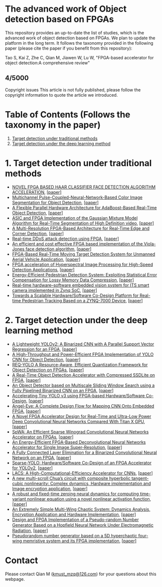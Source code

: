 # The advanced work of Object detection based on FPGAs

This repository provides an up-to-date the list of studies, which is the advanced work of object detection based on FPGAs. We plan to update the platform in the long term. It follows the taxonomy provided in the following paper (please cite the paper if you benefit from this repository):

Tao S, Kai Z, Zhe C, Qian M, Jiawen W, Lu W, "FPGA-based accelerator for object detection:A comprehensive review"

## 4/5000 
Copyright issues
This article is not fully published, please follow the copyright information to quote the article we introduced.

# Table of Contents (Follows the taxonomy in the paper)

1. [Target detection under traditional methods](#1-target-detection-under-traditional-methods)
2. [Target detection under the deep learning method](#2-target-detection-under-the-deep-learning-method)

# 1. Target detection under traditional methods

- [NOVEL FPGA BASED HAAR CLASSIFIER FACE DETECTION ALGORITHM ACCELERATION](https://github.com/vivian13maker/FPGA-based-accelerator-for-object-detection-A-comprehensive-review/blob/main/NOVEL%20FPGA%20BASED%20HAAR%20CLASSIFIER%20FACE%20DETECTION%20ALGORITHM%20ACCELERATION.md#novel-fpga-based-haar-classifier-face-detection-algorithm-acceleration), [[paper]](https://www.researchgate.net/profile/Shih-Lien-Lu/publication/4375375_Novel_FPGA_based_Haar_classifier_face_detection_algorithm_acceleration/links/0fcfd50933e992036b000000/Novel-FPGA-based-Haar-classifier-face-detection-algorithm-acceleration.pdf?origin=publication_detail)
- [Multichannel Pulse-Coupled-Neural-Network-Based Color Image Segmentation for Object Detection](https://github.com/vivian13maker/FPGA-based-accelerator-for-object-detection-A-comprehensive-review/blob/main/Multichannel%20Pulse-Coupled-Neural-Network-Based%20Color%20Image%20Segmentation%20for%20Object%20Detection.md#multichannel-pulse-coupled-neural-network-based-color-image-segmentation-for-object-detection), [[paper]](https://ieeexplore.ieee.org/stamp/stamp.jsp?tp=&arnumber=5991960)
- [A Flexible Parallel Hardware Architecture for AdaBoost-Based Real-Time Object Detection](https://github.com/vivian13maker/FPGA-based-accelerator-for-object-detection-A-comprehensive-review/blob/main/A%20Flexible%20Parallel%20Hardware%20Architecture%20for%20AdaBoost-Based%20Real-Time%20Object%20Detection.md#a-flexible-parallel-hardware-architecture-for-adaboost-based-real-time-object-detection), [[paper]](http://islab.soe.uoguelph.ca/sareibi/TEACHING_dr/ENG6530_RCS_html_dr/outline_W2017/docs/PAPER_REVIEW_dr/2014_dr/GRAD_dr/FPGA_Object_Detection.pdf)
- [ASIC and FPGA Implementation of the Gaussian Mixture Model Algorithm for Real-Time Segmentation of High Definition video](https://github.com/vivian13maker/FPGA-based-accelerator-for-object-detection-A-comprehensive-review/blob/main/ASIC%20and%20FPGA%20Implementation%20of%20the%20Gaussian%20Mixture%20Model%20Algorithm%20for%20Real-Time%20Segmentation%20of%20High%20Definition%20video.md#asic-and-fpga-implementation-of-the-gaussian-mixture-model-algorithm-for-real-time-segmentation-of-high-definition-video), [[paper]](https://ieeexplore.ieee.org/stamp/stamp.jsp?tp=&arnumber=6481463)
- [A Multi-Resolution FPGA-Based Architecture for Real-Time Edge and Corner Detection](https://github.com/vivian13maker/FPGA-based-accelerator-for-object-detection-A-comprehensive-review/blob/main/A%20Multi-Resolution%20FPGA-Based%20Architecture%20for%20Real-Time%20Edge%20and%20Corner%20Detection.md#a-multi-resolution-fpga-based-architecture-for-real-time-edge-and-corner-detection), [[paper]](https://ieeexplore.ieee.org/stamp/stamp.jsp?tp=&arnumber=6532283&tag=1)
- [Real-time DDoS attack detection using FPGA](https://github.com/vivian13maker/FPGA-based-accelerator-for-object-detection-A-comprehensive-review/blob/main/Real-time%20DDoS%20attack%20detection%20using%20FPGA.md#real-time-ddos-attack-detection-using-fpga), [[paper]](https://pdf.sciencedirectassets.com/271515/1-s2.0-S0140366417X00145/1-s2.0-S0140366416306442/main.pdf?X-Amz-Security-Token=IQoJb3JpZ2luX2VjEIv%2F%2F%2F%2F%2F%2F%2F%2F%2F%2FwEaCXVzLWVhc3QtMSJHMEUCIQDroCWGkQN2XzrnwGlmWFagrg%2FRRsU05YF2%2FVUxL1P1hwIgIh2w8AwG%2BTnjOVKUOa9WTeafQZG%2FzWpWHoBASsK6jNIqgwQI1P%2F%2F%2F%2F%2F%2F%2F%2F%2F%2FARAEGgwwNTkwMDM1NDY4NjUiDEDjcyYQxCR6tZrWtCrXA2j%2FQZudCQismE7Xxvc1Z3rL7l1c3wBIj%2BXSlBDaHNjjM%2F0VGzycSbtKXSrXqwaMpxq952ZHEVVV6fc%2BRBALq2uG1cuMHZsDp%2B%2FjvbXYduyH4irAK%2BmOPTSVL9LaWg9RJq0qQg5aEqv1KbBdAsXikVsWS7%2BfY0iWjpPTLD0j%2F4GeYsHQmZdyFBM6x6boxArlQeE0iUuSrJBxhkdWMR6sbuPJQI%2BR462dVjJ2ZfbgCuRey19Zg3sPyAZr0V4Hn%2BwzwyES3oRUDdirTekq%2BEI8mKkazzKLtrLcP2f3lurv37%2F2mEOiCxDRRXx6yqJxQaipllz2dHkp0oEmEb%2FxOxZ%2F1xva5AH92HiET%2FF%2FisU36jF7plkSZUW%2BpHsRgaZsxA%2FPZQap248lZTxUbvt9Mqdwwd2Ab4WDJHPeJnIeM4rf%2Bm4CiZmaugV6Yro%2BO25%2FZqRUURwjoguLjAeKJtLDRfB9QuBGaYokOTI9C0wh8LQoK4hYCYU6r1q1sn4PjPVFGC7laYnjtd9YNVnOkpqcFawGnHLw4G0M2gOMr0buR3KGddiPXkOeLSi7pb3m3HdsyDM%2BIZEo9b%2BCcAx%2F77jNrMsHywKWcPCODpgM6scIauRmhnRAJ%2BodyGfqnjDS5OyJBjqlAfQHx683tsTAPt47PHofPBHAsCvHYCR6mFfbVWombgLQB4zEPVS5c7eGf%2B05MuY87XWqEjmI%2F6x2Qy%2Bs%2BEckVbHBn5nF4DWk9pLb1XilnFXbuzv%2BtR8o9lQxgsKvRzZKa7u26Uzmf9O6nQQ0PLzeNZPyEB9AMnLmFxPp3AxftPsLytIqpvzUd87BHPOkKevKOLmt%2BnmgKiDPxV4%2BdLEvHBtWFBf5CQ%3D%3D&X-Amz-Algorithm=AWS4-HMAC-SHA256&X-Amz-Date=20210910T115637Z&X-Amz-SignedHeaders=host&X-Amz-Expires=300&X-Amz-Credential=ASIAQ3PHCVTY5LL4ONHX%2F20210910%2Fus-east-1%2Fs3%2Faws4_request&X-Amz-Signature=473fd4c0343cd4decf36e9b537261e1b1c7184b40d35e7a256c7cfcc9f5a0dae&hash=5672e07fbb7e7f767e2d43907a2ce5ba3b82ed6298ef94d6f70127df0c44cc0a&host=68042c943591013ac2b2430a89b270f6af2c76d8dfd086a07176afe7c76c2c61&pii=S0140366416306442&tid=spdf-440306f7-5d6b-47a6-a8ba-597231133837&sid=405589e954c7e4489209b4b6469f22e8ab85gxrqa&type=client)
- [An efficient and cost effective FPGA based implementation of the Viola-Jones face detection algorithm](https://github.com/vivian13maker/FPGA-based-accelerator-for-object-detection-A-comprehensive-review/blob/main/An%20efficient%20and%20cost%20effective%20FPGA%20based%20implementation%20of%20the%20Viola-Jones%20face%20detection%20algorithm.md#an-efficient-and-cost-effective-fpga-based-implementation-of-the-viola-jones-face-detection-algorithm), [[paper]](https://pdf.sciencedirectassets.com/314097/1-s2.0-S2468067217X00023/1-s2.0-S2468067216300116/main.pdf?X-Amz-Security-Token=IQoJb3JpZ2luX2VjEIv%2F%2F%2F%2F%2F%2F%2F%2F%2F%2FwEaCXVzLWVhc3QtMSJHMEUCIQDroCWGkQN2XzrnwGlmWFagrg%2FRRsU05YF2%2FVUxL1P1hwIgIh2w8AwG%2BTnjOVKUOa9WTeafQZG%2FzWpWHoBASsK6jNIqgwQI1P%2F%2F%2F%2F%2F%2F%2F%2F%2F%2FARAEGgwwNTkwMDM1NDY4NjUiDEDjcyYQxCR6tZrWtCrXA2j%2FQZudCQismE7Xxvc1Z3rL7l1c3wBIj%2BXSlBDaHNjjM%2F0VGzycSbtKXSrXqwaMpxq952ZHEVVV6fc%2BRBALq2uG1cuMHZsDp%2B%2FjvbXYduyH4irAK%2BmOPTSVL9LaWg9RJq0qQg5aEqv1KbBdAsXikVsWS7%2BfY0iWjpPTLD0j%2F4GeYsHQmZdyFBM6x6boxArlQeE0iUuSrJBxhkdWMR6sbuPJQI%2BR462dVjJ2ZfbgCuRey19Zg3sPyAZr0V4Hn%2BwzwyES3oRUDdirTekq%2BEI8mKkazzKLtrLcP2f3lurv37%2F2mEOiCxDRRXx6yqJxQaipllz2dHkp0oEmEb%2FxOxZ%2F1xva5AH92HiET%2FF%2FisU36jF7plkSZUW%2BpHsRgaZsxA%2FPZQap248lZTxUbvt9Mqdwwd2Ab4WDJHPeJnIeM4rf%2Bm4CiZmaugV6Yro%2BO25%2FZqRUURwjoguLjAeKJtLDRfB9QuBGaYokOTI9C0wh8LQoK4hYCYU6r1q1sn4PjPVFGC7laYnjtd9YNVnOkpqcFawGnHLw4G0M2gOMr0buR3KGddiPXkOeLSi7pb3m3HdsyDM%2BIZEo9b%2BCcAx%2F77jNrMsHywKWcPCODpgM6scIauRmhnRAJ%2BodyGfqnjDS5OyJBjqlAfQHx683tsTAPt47PHofPBHAsCvHYCR6mFfbVWombgLQB4zEPVS5c7eGf%2B05MuY87XWqEjmI%2F6x2Qy%2Bs%2BEckVbHBn5nF4DWk9pLb1XilnFXbuzv%2BtR8o9lQxgsKvRzZKa7u26Uzmf9O6nQQ0PLzeNZPyEB9AMnLmFxPp3AxftPsLytIqpvzUd87BHPOkKevKOLmt%2BnmgKiDPxV4%2BdLEvHBtWFBf5CQ%3D%3D&X-Amz-Algorithm=AWS4-HMAC-SHA256&X-Amz-Date=20210910T120116Z&X-Amz-SignedHeaders=host&X-Amz-Expires=300&X-Amz-Credential=ASIAQ3PHCVTY5LL4ONHX%2F20210910%2Fus-east-1%2Fs3%2Faws4_request&X-Amz-Signature=0875b362da97b104ef03d345a75fb2c4201dbf6e0286ebfd29eaf0ac80b4c008&hash=0c16728afe2ae300224ec939217fe40889d3e90251ac9a58a0489ce2934af946&host=68042c943591013ac2b2430a89b270f6af2c76d8dfd086a07176afe7c76c2c61&pii=S2468067216300116&tid=spdf-72c81ead-0663-4bd5-86dd-591e268a547d&sid=405589e954c7e4489209b4b6469f22e8ab85gxrqa&type=client)
- [FPGA-Based Real-Time Moving Target Detection System for Unmanned Aerial Vehicle Application](https://github.com/vivian13maker/FPGA-based-accelerator-for-object-detection-A-comprehensive-review/blob/main/FPGA-Based%20Real-Time%20Moving%20Target%20Detection%20System%20for%20Unmanned%20Aerial%20Vehicle%20Application.md#fpga-based-real-time-moving-target-detection-system-for-unmanned-aerial-vehicle-application), [[paper]](https://downloads.hindawi.com/journals/ijrc/2016/8457908.pdf)
- [FPGA acceleration of Hyperspectral Image Processing for High-Speed Detection Applications](https://github.com/vivian13maker/FPGA-based-accelerator-for-object-detection-A-comprehensive-review/blob/main/FPGA%20acceleration%20of%20Hyperspectral%20Image%20Processing%20for%20High-Speed%20Detection%20Applications.md#fpga-acceleration-of-hyperspectral-image-processing-for-high-speed-detection-applications), [[paper]](https://ieeexplore.ieee.org/stamp/stamp.jsp?tp=&arnumber=8050773)
- [Energy-Efficient Pedestrian Detection System: Exploiting Statistical Error Compensation for Lossy Memory Data Compression](https://github.com/vivian13maker/FPGA-based-accelerator-for-object-detection-A-comprehensive-review/blob/main/Energy-Efficient%20Pedestrian%20Detection%20System%20Exploiting%20Statistical%20Error%20Compensation%20for%20Lossy%20Memory%20Data%20Compression.md#energy-efficient-pedestrian-detection-system-exploiting-statistical-error-compensation-for-lossy-memory-data-compression), [[paper]](https://ieeexplore.ieee.org/stamp/stamp.jsp?tp=&arnumber=8310932)
- [Real-time hardware–software embedded vision system for ITS smart camera implemented in Zynq SoC](https://github.com/vivian13maker/FPGA-based-accelerator-for-object-detection-A-comprehensive-review/blob/main/Real-time%20hardware%E2%80%93software%20embedded%20vision%20system%20for%20ITS%20smart%20camera%20implemented%20in%20Zynq%20SoC.md#real-time-hardwaresoftware-embedded-vision-system-for-its-smart-camera-implemented-in-zynq-soc), [[paper]](https://link.springer.com/content/pdf/10.1007/s11554-016-0588-9.pdf)
- [Towards a Scalable Hardware/Software Co-Design Platform for Real-time Pedestrian Tracking Based on a ZYNQ-7000 Device](https://github.com/vivian13maker/FPGA-based-accelerator-for-object-detection-A-comprehensive-review/blob/main/Towards%20a%20Scalable%20HardwareSoftware%20Co-Design%20Platform%20for%20Real-time%20Pedestrian%20Tracking%20Based%20on%20a%20ZYNQ-7000%20Device.md#towards-a-scalable-hardwaresoftware-co-design-platform-for-real-time-pedestrian-tracking-based-on-a-zynq-7000-device), [[paper]](https://ieeexplore.ieee.org/stamp/stamp.jsp?tp=&arnumber=8307853)

# 2. Target detection under the deep learning method

- [A Lightweight YOLOv2: A Binarized CNN with A Parallel Support Vector Regression for an FPGA](https://github.com/vivian13maker/FPGA-based-accelerator-for-object-detection-A-comprehensive-review/blob/main/A%20Lightweight%20YOLOv2%20A%20Binarized%20CNN%20with%20A%20Parallel%20Support%20Vector%20Regression%20for%20an%20FPGA.md#a-lightweight-yolov2-a-binarized-cnn-with-a-parallel-support-vector-regression-for-an-fpga), [[paper]](https://dl.acm.org/doi/pdf/10.1145/3174243.3174266)
- [A High-Throughput and Power-Efficient FPGA Implementation of YOLO CNN for Object Detection](https://github.com/vivian13maker/FPGA-based-accelerator-for-object-detection-A-comprehensive-review/blob/main/A%20High-Throughput%20and%20Power-Efficient%20FPGA%20Implementation%20of%20YOLO%20CNN%20for%20Object%20Detection.md#a-high-throughput-and-power-efficient-fpga-implementation-of-yolo-cnn-for-object-detection), [[paper]](https://ieeexplore.ieee.org/stamp/stamp.jsp?tp=&arnumber=8678682)
- [REQ-YOLO A Resource-Aware, Efficient Quantization Framework for Object Detection on FPGAs](https://github.com/vivian13maker/FPGA-based-accelerator-for-object-detection-A-comprehensive-review/blob/main/REQ-YOLO%20A%20Resource-Aware,%20Efficient%20Quantization%20Framework%20for%20Object%20Detection%20on%20FPGAs.md#req-yolo-a-resource-aware-efficient-quantization-framework-for-object-detection-on-fpgas), [[paper]](https://arxiv.org/pdf/1909.13396.pdf)
- [A Real-Time Object Detection Accelerator with Compressed SSDLite on FPGA](https://github.com/vivian13maker/FPGA-based-accelerator-for-object-detection-A-comprehensive-review/blob/main/A%20Real-Time%20Object%20Detection%20Accelerator%20with%20Compressed%20SSDLite%20on%20FPGA.md#a-real-time-object-detection-accelerator-with-compressed-ssdlite-on-fpga), [[paper]](https://ieeexplore.ieee.org/stamp/stamp.jsp?tp=&arnumber=8742299)
- [An Object Detector based on Multiscale Sliding Window Search using a Fully Pipelined Binarized CNN on an FPGA](https://github.com/vivian13maker/FPGA-based-accelerator-for-object-detection-A-comprehensive-review/blob/main/An%20Object%20Detector%20based%20on%20Multiscale%20Sliding%20Window%20Search%20using%20a%20Fully%20Pipelined%20Binarized%20CNN%20on%20an%20FPGA.md#an-object-detector-based-on-multiscale-sliding-window-search-using-a-fully-pipelined-binarized-cnn-on-an-fpga), [[paper]](https://ieeexplore.ieee.org/stamp/stamp.jsp?tp=&arnumber=8280135)
- [Accelerating Tiny YOLO v3 using FPGA-based Hardware/Software Co-Design](https://github.com/vivian13maker/FPGA-based-accelerator-for-object-detection-A-comprehensive-review/blob/main/Accelerating%20Tiny%20YOLO%20v3%20using%20FPGA-based%20HardwareSoftware%20Co-Design.md#accelerating-tiny-yolo-v3-using-fpga-based-hardwaresoftware-co-design), [[paper]](https://ieeexplore.ieee.org/stamp/stamp.jsp?tp=&arnumber=9180843)
- [Angel-Eye: A Complete Design Flow for Mapping CNN Onto Embedded FPGA](https://github.com/vivian13maker/FPGA-based-accelerator-for-object-detection-A-comprehensive-review/blob/main/Angel-Eye%20A%20Complete%20Design%20Flow%20for%20Mapping%20CNN%20Onto%20Embedded%20FPGA.md#angel-eye-a-complete-design-flow-for-mapping-cnn-onto-embedded-fpga), [[paper]](https://ieeexplore.ieee.org/stamp/stamp.jsp?tp=&arnumber=7930521)
- [A Novel FPGA Accelerator Design for Real-Time and Ultra-Low Power Deep Convolutional Neural Networks Compared With Titan X GPU](https://github.com/vivian13maker/FPGA-based-accelerator-for-object-detection-A-comprehensive-review/blob/main/A%20Novel%20FPGA%20Accelerator%20Design%20for%20Real-Time%20and%20Ultra-Low%20Power%20Deep%20Convolutional%20Neural%20Networks%20Compared%20With%20Titan.md#a-novel-fpga-accelerator-design-for-real-time-and-ultra-low-power-deep-convolutional-neural-networks-compared-with-titan-x-gpu), [[paper]](https://ieeexplore.ieee.org/stamp/stamp.jsp?tp=&arnumber=9108269)
- [SpWA: An Efficient Sparse Winograd Convolutional Neural Networks Accelerator on FPGAs](https://github.com/vivian13maker/FPGA-based-accelerator-for-object-detection-A-comprehensive-review/blob/main/SpWA%20An%20Efficient%20Sparse%20Winograd%20Convolutional%20Neural%20Networks%20Accelerator%20on%20FPGAs.md#spwa-an-efficient-sparse-winograd-convolutional-neural-networks-accelerator-on-fpgas), [[paper]](https://ieeexplore.ieee.org/stamp/stamp.jsp?tp=&arnumber=8465842)
- [An Energy-Efficient FPGA-Based Deconvolutional Neural Networks Accelerator for Single Image Super-Resolution](https://github.com/vivian13maker/FPGA-based-accelerator-for-object-detection-A-comprehensive-review/blob/main/An%20Energy-Efficient%20FPGA-Based%20Deconvolutional%20Neural%20Networks%20Accelerator%20for%20Single%20Image%20Super-Resolution.md#an-energy-efficient-fpga-based-deconvolutional-neural-networks-accelerator-for-single-image-super-resolution), [[paper]](https://ieeexplore.ieee.org/stamp/stamp.jsp?tp=&arnumber=8584497)
- [A Fully Connected Layer Elimination for a Binarized Convolutional Neural Network on an FPGA](https://github.com/vivian13maker/FPGA-based-accelerator-for-object-detection-A-comprehensive-review/blob/main/A%20Fully%20Connected%20Layer%20Elimination%20for%20a%20Binarized%20Convolutional%20Neural%20Network%20on%20an%20FPGA.md#a-fully-connected-layer-elimination-for-a-binarized-convolutional-neural-network-on-an-fpga), [[paper]](https://ieeexplore.ieee.org/stamp/stamp.jsp?tp=&arnumber=8056771)
- [Sparse-YOLO: Hardware/Software Co-Design of an FPGA Accelerator for YOLOv2](https://github.com/vivian13maker/FPGA-based-accelerator-for-object-detection-A-comprehensive-review/blob/main/Sparse-YOLO%20HardwareSoftware%20Co-Design%20of%20an%20FPGA%20Accelerator%20for%20YOLOv2.md#sparse-yolo-hardwaresoftware-co-design-of-an-fpga-accelerator-for-yolov2), [[paper]](https://ieeexplore.ieee.org/stamp/stamp.jsp?tp=&arnumber=9122495)
- [LACS: A High-Computational-Efficiency Accelerator for CNNs](https://github.com/vivian13maker/FPGA-based-accelerator-for-object-detection-A-comprehensive-review/blob/main/LACS%20A%20High-Computational-Efficiency%20Accelerator%20for%20CNNs.md#lacs-a-high-computational-efficiency-accelerator-for-cnns), [[paper]](https://ieeexplore.ieee.org/stamp/stamp.jsp?tp=&arnumber=8944026)
-  [A new multi-scroll Chua’s circuit with composite hyperbolic tangent-cubic nonlinearity: Complex dynamics, Hardware implementation and Image encryption application](https://github.com/vivian13maker/The-advanced-work-of-Object-detection-based-on-FPGAs/blob/main/A%20new%20multi-scroll%20Chua%E2%80%99s%20circuit%20with%20composite%20hyperbolic%20tangent-cubic%20nonlinearity%20Complex%20dynamics,%20Hardware%20implementation%20and%20Image%20encryption%20application.md#a-new-multi-scroll-chuas-circuit-with-composite-hyperbolic-tangent-cubic-nonlinearity-complex-dynamics-hardware-implementation-and-image-encryption-application), [[paper]](https://pdf.sciencedirectassets.com/271564/1-s2.0-S0167926021X00053/1-s2.0-S0167926021000663/main.pdf?X-Amz-Security-Token=IQoJb3JpZ2luX2VjENf%2F%2F%2F%2F%2F%2F%2F%2F%2F%2FwEaCXVzLWVhc3QtMSJHMEUCIQC4mre1L12NM3T8s%2BOIGPKfJw%2F36uoGGFXrhPQ8jf%2BmuQIgaZDIAMjeH2Yz0PmbBA0hf95B8mszfMUgm5OFNkbMIYUq%2BgMIMBAEGgwwNTkwMDM1NDY4NjUiDKtqkTaEdFhFdZfQlyrXA0LYbCfntNJ1BO7AcWxpyMOkl6evf6ycYC6WOgyNRQ%2FIPRTPDsJ8H5%2Foox%2BcaR3rGjmpbKxpOBYswW5hCyQzKsll7TH3PeGR8rIXZPNhTuyatx23wsHsdu%2FZP73p0gDB5%2BoGdmAaxOr1Ii3LbP6AcI108r81DVBFqYXjxv9UrWNkjol4ndUbTfZ3x5kMYpqnEcKvkRIyTHx%2FrHdaG1j0bL%2Fw0myvTxy2%2Bya%2B3q0tcQU%2FxYi8Ni1k7rb7O8qe6QKXQazla7mZ%2BzvcrNN11akT%2BvWGwHrrL1Xm1GqCiCGRJS%2FsQw4MD06mlYY1uIyEr2CoOMAzpzguMMwz8h8GZbGLJGLiyB25MWeQN0Llmqehefoe9s2cV%2BznPRHtLSHIXb8Q1bOZdIWRYHGJKcuzb3YqRniiW9gNFKOfRzz5UdQBBiGL3C%2FQY9gHTvUJ8wnHRsLmitQvmcItViaG%2FaFZPHyV21cZDNyJQalKSD%2FiwHQ5MX60DPMKdHZ%2FgnJ%2BDmV1d041FiY2LG754ZwP8bD0VJClmnW0ce4BtmyRiJjs%2F8ew6llguOffYHNPPZTCewCmyfmFGb3Pjoaxf%2BWyLUnEfQuwFrkLXjXF5Offkuv6ICzLpkPI26q19JM8eTCuw%2F2JBjqlAXhCs0pEcONxSXT5Kwbd2I%2B1kfTUvIaeA40%2BPWoPdVWeWjxNfPShYjjgZoE89gzrj%2FIeU6%2BoWOERmES%2Fsdjow3hNkIXDN0OmsQyMvxaeLmkjsdnAtd4z%2Fha9hQv4uik0YB6dbXQfswN7WUtRdAzWG2XXYv22d00BAmigC76f%2F%2Fa2vm8XLsO1yYUF4us4pTgw0%2FjirQ7GUZb2M75DcZ1nEbj21rv%2Baw%3D%3D&X-Amz-Algorithm=AWS4-HMAC-SHA256&X-Amz-Date=20210913T155307Z&X-Amz-SignedHeaders=host&X-Amz-Expires=300&X-Amz-Credential=ASIAQ3PHCVTY53S44Q4N%2F20210913%2Fus-east-1%2Fs3%2Faws4_request&X-Amz-Signature=6a731e6436933c03f0adb057bbf1c8e620b0722d24b14dd6d411dc4ca451a63c&hash=93668ace5e0bba0a2ab762b7414a44ec2eb4e9f8b510716799a897c8b5090dd4&host=68042c943591013ac2b2430a89b270f6af2c76d8dfd086a07176afe7c76c2c61&pii=S0167926021000663&tid=spdf-724dab76-4710-45e3-bb32-78126f46b369&sid=98e80d873e2c794dad5bd31673eee39b05d5gxrqa&type=client)
-  [A robust and fixed-time zeroing neural dynamics for computing time-variant nonlinear equation using a novel nonlinear activation function](https://github.com/vivian13maker/The-advanced-work-of-Object-detection-based-on-FPGAs/blob/main/A%20robust%20and%20fixed-time%20zeroing%20neural%20dynamics%20for%20computing%20time-variant%20nonlinear%20equation%20using%20a%20novel%20nonlinear%20activation%20function.md#a-robust-and-fixed-time-zeroing-neural-dynamics-for-computing-time-variant-nonlinear-equation-using-a-novel-nonlinear-activation-function), [[paper]](https://pdf.sciencedirectassets.com/271597/1-s2.0-S0925231219X0020X/1-s2.0-S0925231219303935/main.pdf?X-Amz-Security-Token=IQoJb3JpZ2luX2VjENf%2F%2F%2F%2F%2F%2F%2F%2F%2F%2FwEaCXVzLWVhc3QtMSJHMEUCIHCLRvsc2%2B5noAOe3P%2B44C8tqcTLDDlns9qtXrHLnRXcAiEAow15iO5APwMcjh6s%2BnyYXsoKGohlSFpnDw8VXWpsJPMq%2BgMILxAEGgwwNTkwMDM1NDY4NjUiDFhOHkiaHmrnKrFhTCrXA50dGLo%2B78yfuG3xIqGruPrOs6aZ92Usm2zR1VtUeLolGsYzxTu4cBolvj2Sn%2BffWmY9v42mHbH%2Fv5VXA8oCd%2BU6%2FyPC6A5q82NuU%2FX8mc12g0xAZmIvNrwccq2ZZ31kDIO72%2Bj%2FVZq%2BPbznnxAXAuD5KcB92eni8FO8VViyVl%2B5Czm1%2FixFKz%2FFHffb5naoPfHBvPFIg4UALH3Cmbp5lHE6IF9da4q2%2FRXZgtGsiySrGUPLaVJlRj%2FK%2Bd%2BOXXC7U9KWr2yaNOPF%2Be6XEbT0gNAFlZ%2FNfmKUFANX22Z6nZVF9S7x1%2FjdZS9MyLOC6ioSwyMl1Z7tP6j44YkifjUA%2FZcCPW5tT%2FTeqLwPR6Ij4EXiTFGhhgbcAtuigLaw1GF6tQ7Gi%2BNolnUJ5mKL4XplDzTBKt44a53gutsf77fSBlqgjsAl0wsHy7ZQe8U2T%2BVghageFg7fw%2B2L5QeLdVnR3P5X5N93Io405XKZ4l%2BvD6nHHe%2FeMrAjmLfqdxOKUe2V40GNA66ZDKXHRw67O5oh6A8DmBQiNKzSTw55gqqIYP5LfJKoWCORYZud03rnFeCJndSL85XXbsXdWJlCT80nnJxWFIX3pQN2A9cTzCKu2hR7M2qUSXNHIjDyu%2F2JBjqlAU9MEcPJ4Fcyd6W4tA1ZlsTXQPzf3jM5j29GfNhU7JMF1tqBb6I0JiP6tbTkk6M%2FEeOYJSzQOFXhgvltnhi1dHuboeYIcGAN5cWB3bZjDLgOGepbQoKcSdqJzUCTfAKMWZiRz7Ei4ITBCavgmbqf%2FP9jVsQaBUeYSABdi1pf3HT6Q%2FHkscojSUHzAY0eUqshMB%2FoKraerdrrUsmgYTydYSnSKJorkw%3D%3D&X-Amz-Algorithm=AWS4-HMAC-SHA256&X-Amz-Date=20210913T155729Z&X-Amz-SignedHeaders=host&X-Amz-Expires=300&X-Amz-Credential=ASIAQ3PHCVTYZQ74CTY7%2F20210913%2Fus-east-1%2Fs3%2Faws4_request&X-Amz-Signature=581ff7120041f79054b51c3f7112af50f9410a3d7a41be2e4dc956d9eb9e5789&hash=8dc84f84d9612dd1fbe43dd1cd3a411dd2dc4150643783aaf45f9140abb03962&host=68042c943591013ac2b2430a89b270f6af2c76d8dfd086a07176afe7c76c2c61&pii=S0925231219303935&tid=spdf-7f71911f-1e93-4b73-9d32-72351c0d3cae&sid=98e80d873e2c794dad5bd31673eee39b05d5gxrqa&type=client)
-  [An Extremely Simple Multi-Wing Chaotic System: Dynamics Analysis, Encryption Application and Hardware Implementation](https://github.com/vivian13maker/The-advanced-work-of-Object-detection-based-on-FPGAs/blob/main/An%20Extremely%20Simple%20Multi-Wing%20Chaotic%20System%EF%BC%9ADynamics%20Analysis,%20Encryption%20Application%20and%20Hardware%20Implementation.md#an-extremely-simple-multi-wing-chaotic-system-dynamics-analysis-encryption-application-and-hardware-implementation), [[paper]](https://www.researchgate.net/publication/348146005_An_Extremely_Simple_Multi-Wing_Chaotic_System_Dynamics_Analysis_Encryption_Application_and_Hardware_Implementation)
-   [Design and FPGA Implementation of a Pseudo-random Number Generator Based on a Hopﬁeld Neural Network Under Electromagnetic Radiation](https://github.com/vivian13maker/The-advanced-work-of-Object-detection-based-on-FPGAs/blob/main/Design%20and%20FPGA%20Implementation%20of%20a%20Pseudo-random%20Number%20Generator%20Based%20on%20a%20Hop%EF%AC%81eld%20Neural%20Network%20Under%20Electromagnetic%20Radiation.md#design-and-fpga-implementation-of-a-pseudo-random-number-generator-based-on-a-hop%EF%AC%81eld-neural-network-under-electromagnetic-radiation), [[paper]](https://www.researchgate.net/publication/352125459_Design_and_FPGA_Implementation_of_a_Pseudo-random_Number_Generator_Based_on_a_Hopfield_Neural_Network_Under_Electromagnetic_Radiation)
-   [Pseudorandom number generator based on a 5D hyperchaotic four-wing memristive system and its FPGA implementation](https://github.com/vivian13maker/The-advanced-work-of-Object-detection-based-on-FPGAs/blob/main/Pseudorandom%20number%20generator%20based%20on%20a%205D%20hyperchaotic%20four-wing%20memristive%20system%20and%20its%20FPGA%20implementation.md#pseudorandom-number-generator-based-on-a-5d-hyperchaotic-four-wing-memristive-system-and-its-fpga-implementation), [[paper]](https://link.springer.com/content/pdf/10.1140/epjs/s11734-021-00132-x.pdf)

# Contact
Please contact Qian M (kmust_mzq@126.com) for your questions about this webpage.
